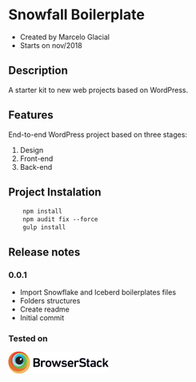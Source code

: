 # Snowfall Boilerplate

* Created by Marcelo Glacial
* Starts on nov/2018

## Description

A starter kit to new web projects based on WordPress.


## Features
End-to-end WordPress project based on three stages:

1. Design
2. Front-end
3. Back-end

## Project Instalation

```terminal
    npm install 
    npm audit fix --force
    gulp install
```

## Release notes

### 0.0.1

- Import Snowflake and Iceberd boilerplates files
- Folders structures
- Create readme
- Initial commit

### Tested on

<a href="https://www.browserstack.com/"><img src="misc/Browserstack-logo@2x.png" width="200" alt="Browserstack Logo"></a>
